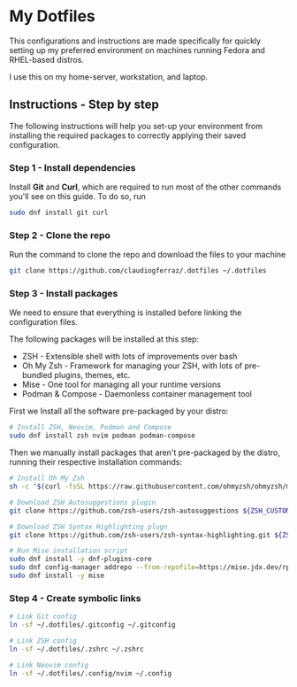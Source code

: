 # My Dotfiles

This configurations and instructions are made specifically for quickly setting up my preferred environment on machines running Fedora and RHEL-based distros.

I use this on my home-server, workstation, and laptop.

## Instructions - Step by step

The following instructions will help you set-up your environment from installing the required packages to correctly applying their saved configuration.

### Step 1 - Install dependencies

Install **Git** and **Curl**, which are required to run most of the other commands you'll see on this guide. To do so, run

```bash
sudo dnf install git curl
```

### Step 2 - Clone the repo

Run the command to clone the repo and download the files to your machine

```bash
git clone https://github.com/claudiogferraz/.dotfiles ~/.dotfiles
```

### Step 3 - Install packages

We need to ensure that everything is installed before linking the configuration files.

The following packages will be installed at this step:

- ZSH - Extensible shell with lots of improvements over bash
- Oh My Zsh - Framework for managing your ZSH, with lots of pre-bundled plugins, themes, etc.
- Mise - One tool for managing all your runtime versions
- Podman & Compose - Daemonless container management tool

First we Install all the software pre-packaged by your distro:

```bash
# Install ZSH, Neovim, Podman and Compose
sudo dnf install zsh nvim podman podman-compose
```

Then we manually install packages that aren't pre-packaged by the distro, running their respective installation commands:

```bash
# Install Oh My Zsh
sh -c "$(curl -fsSL https://raw.githubusercontent.com/ohmyzsh/ohmyzsh/master/tools/install.sh)"
```

```bash
# Download ZSH Autosuggestions plugin
git clone https://github.com/zsh-users/zsh-autosuggestions ${ZSH_CUSTOM:-~/.oh-my-zsh/custom}/plugins/zsh-autosuggestions
```

```bash
# Download ZSH Syntax Highlighting plugn
git clone https://github.com/zsh-users/zsh-syntax-highlighting.git ${ZSH_CUSTOM:-~/.oh-my-zsh/custom}/plugins/zsh-syntax-highlighting
```

```bash
# Run Mise installation script
sudo dnf install -y dnf-plugins-core
sudo dnf config-manager addrepo --from-repofile=https://mise.jdx.dev/rpm/mise.repo
sudo dnf install -y mise
```

### Step 4 - Create symbolic links

```bash
# Link Git config
ln -sf ~/.dotfiles/.gitconfig ~/.gitconfig
```

```bash
# Link ZSH config
ln -sf ~/.dotfiles/.zshrc ~/.zshrc
```

```bash
# Link Neovim config
ln -sf ~/.dotfiles/.config/nvim ~/.config
```
